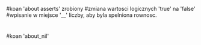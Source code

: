 #koan 'about asserts' zrobiony
#zmiana wartosci logicznych 'true' na 'false' 
#wpisanie w miejsce '__' liczby, aby byla spelniona rownosc.
#
#koan 'about_nil'
#
#
